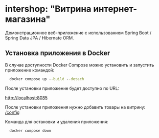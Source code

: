 # intershop: "Витрина интернет-магазина"

Демонстрационное веб-приложение с использованием Spring Boot / Spring Data JPA / Hibernate ORM.

## Установка приложения в Docker

В случае доступности Docker Compose можно установить и запустить приложение командой:

```cmd
  docker compose up --build --detach
```
После установки приложение будет доступно по URL:

[http://localhost:8085](http://localhost:8085)

После установки приложения нужно добавить товары на витрину:
[/config](http://localhost:8085/config)

Команда для остановки и удаления приложения:

```cmd
  docker compose down
```


